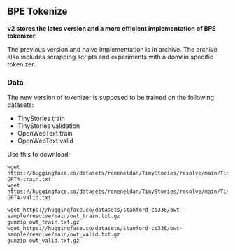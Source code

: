 ## BPE Tokenize

**v2 stores the lates version and a more efficient implementation of BPE tokenizer**.

The previous version and naive implementation is in archive. The archive also includes scrapping scripts and experiments with a domain specific tokenizer.

### Data 

The new version of tokenizer is supposed to be trained on the following datasets:
- TinyStories train
- TinyStories validation
- OpenWebText train
- OpenWebText valid

Use this to download:

```
wget https://huggingface.co/datasets/roneneldan/TinyStories/resolve/main/TinyStoriesV2-GPT4-train.txt
wget https://huggingface.co/datasets/roneneldan/TinyStories/resolve/main/TinyStoriesV2-GPT4-valid.txt

wget https://huggingface.co/datasets/stanford-cs336/owt-sample/resolve/main/owt_train.txt.gz
gunzip owt_train.txt.gz
wget https://huggingface.co/datasets/stanford-cs336/owt-sample/resolve/main/owt_valid.txt.gz
gunzip owt_valid.txt.gz
```
